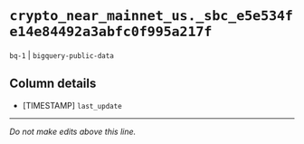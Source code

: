 # `crypto_near_mainnet_us._sbc_e5e534fe14e84492a3abfc0f995a217f`
`bq-1` | `bigquery-public-data`

## Column details
* [TIMESTAMP] `last_update`

-------------------------------------------------------------------------------
*Do not make edits above this line.*
